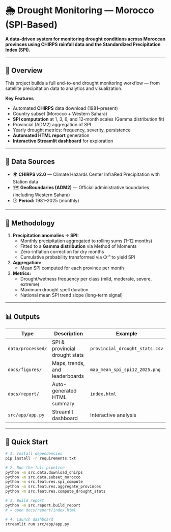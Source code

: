 # 🌦️ Drought Monitoring — Morocco (SPI-Based)

**A data-driven system for monitoring drought conditions across Moroccan provinces using CHIRPS rainfall data and the Standardized Precipitation Index (SPI).**

---

## 🚀 Overview

This project builds a full end-to-end drought monitoring workflow — from satellite precipitation data to analytics and visualization.

**Key Features**

- Automated **CHIRPS** data download (1981–present)
- Country subset (Morocco + Western Sahara)
- **SPI computation** at 1, 3, 6, and 12-month scales (Gamma distribution fit)
- Provincial (ADM2) aggregation of SPI
- Yearly drought metrics: frequency, severity, persistence
- **Automated HTML report** generation
- **Interactive Streamlit dashboard** for exploration

---

## 🧩 Data Sources

- 🌍 **CHIRPS v2.0** — Climate Hazards Center InfraRed Precipitation with Station data
- 🗺️ **GeoBoundaries (ADM2)** — Official administrative boundaries (including Western Sahara)
- 🕒 **Period:** 1981–2025 (monthly)

---

## 🧠 Methodology

1. **Precipitation anomalies → SPI:**
   - Monthly precipitation aggregated to rolling sums (1–12 months)
   - Fitted to a **Gamma distribution** via Method of Moments
   - Zero-inflation correction for dry months
   - Cumulative probability transformed via Φ⁻¹ to yield SPI
2. **Aggregation:**
   - Mean SPI computed for each province per month
3. **Metrics:**
   - Drought/wetness frequency per class (mild, moderate, severe, extreme)
   - Maximum drought spell duration
   - National mean SPI trend slope (long-term signal)

---

## 📊 Outputs

| Type              | Description                    | Example                        |
| ----------------- | ------------------------------ | ------------------------------ |
| `data/processed/` | SPI & provincial drought stats | `provincial_drought_stats.csv` |
| `docs/figures/`   | Maps, trends, and leaderboards | `map_mean_spi_spi12_2025.png`  |
| `docs/report/`    | Auto-generated HTML summary    | `index.html`                   |
| `src/app/app.py`  | Streamlit dashboard            | Interactive analysis           |

---

## 🧾 Quick Start

```bash
# 1. Install dependencies
pip install -r requirements.txt

# 2. Run the full pipeline
python -m src.data.download_chirps
python -m src.data.subset_morocco
python -m src.features.spi_compute
python -m src.features.aggregate_provinces
python -m src.features.compute_drought_stats

# 3. Build report
python -m src.report.build_report
# → open docs/report/index.html

# 4. Launch dashboard
streamlit run src/app/app.py
```
